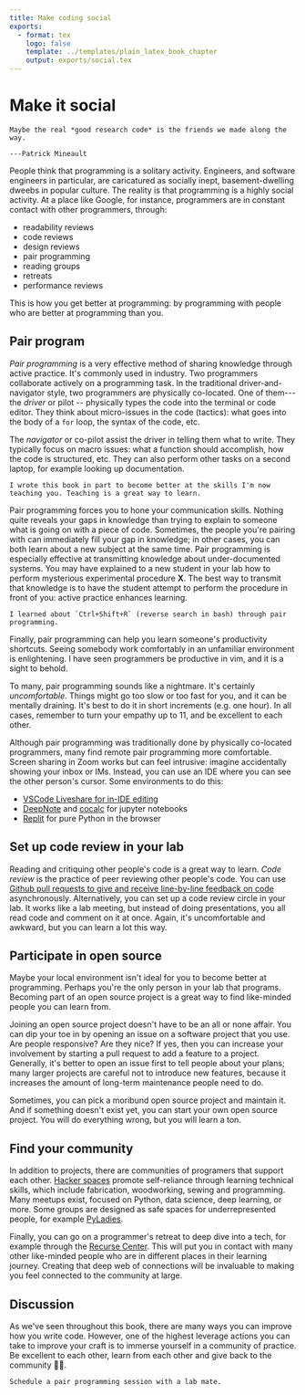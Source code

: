 ```yaml
---
title: Make coding social
exports:
  - format: tex
    logo: false
    template: ../templates/plain_latex_book_chapter
    output: exports/social.tex
---
```


# Make it social

```{epigraph}
Maybe the real *good research code* is the friends we made along the way.

---Patrick Mineault
```

People think that programming is a solitary activity. Engineers, and software engineers in particular, are caricatured as socially inept, basement-dwelling dweebs in popular culture. The reality is that programming is a highly social activity. At a place like Google, for instance, programmers are in constant contact with other programmers, through:

* readability reviews
* code reviews
* design reviews
* pair programming
* reading groups
* retreats
* performance reviews

This is how you get better at programming: by programming with people who are better at programming than you.

## Pair program

*Pair programming* is a very effective method of sharing knowledge through active practice. It's commonly used in industry. Two programmers collaborate actively on a programming task. In the traditional driver-and-navigator style, two programmers are physically co-located. One of them---the *driver* or pilot -- physically types the code into the terminal or code editor. They think about micro-issues in the code (tactics): what goes into the body of a `for` loop, the syntax of the code, etc.

The *navigator* or co-pilot assist the driver in telling them what to write. They typically focus on macro issues: what a function should accomplish, how the code is structured, etc. They can also perform other tasks on a second laptop, for example looking up documentation.

```{margin}
I wrote this book in part to become better at the skills I'm now teaching you. Teaching is a great way to learn.
```

Pair programming forces you to hone your communication skills. Nothing quite reveals your gaps in knowledge than trying to explain to someone what is going on with a piece of code. Sometimes, the people you're pairing with can immediately fill your gap in knowledge; in other cases, you can both learn about a new subject at the same time. Pair programming is especially effective at transmitting knowledge about under-documented systems. You may have explained to a new student in your lab how to perform mysterious experimental procedure **X**. The best way to transmit that knowledge is to have the student attempt to perform the procedure in front of you: active practice enhances learning.

```{margin}
I learned about `Ctrl+Shift+R` (reverse search in bash) through pair programming.
```

Finally, pair programming can help you learn someone's productivity shortcuts. Seeing somebody work comfortably in an unfamiliar environment is enlightening. I have seen programmers be productive in vim, and it is a sight to behold.

To many, pair programming sounds like a nightmare. It's certainly *uncomfortable*. Things might go too slow or too fast for you, and it can be mentally draining. It's best to do it in short increments (e.g. one hour). In all cases, remember to turn your empathy up to 11, and be excellent to each other.

Although pair programming was traditionally done by physically co-located programmers, many find remote pair programming more comfortable. Screen sharing in Zoom works but can feel intrusive: imagine accidentally showing your inbox or IMs. Instead, you can use an IDE where you can see the other person's cursor. Some environments to do this:

* [VSCode Liveshare for in-IDE editing](https://code.visualstudio.com/blogs/2017/11/15/live-share)
* [DeepNote](https://deepnote.com/) and [cocalc](https://cocalc.com/) for jupyter notebooks
* [Replit](https://replit.com/) for pure Python in the browser

## Set up code review in your lab

Reading and critiquing other people's code is a great way to learn. *Code review* is the practice of peer reviewing other people's code. You can use [Github pull requests to give and receive line-by-line feedback on code](https://docs.github.com/en/enterprise-server@2.20/github/collaborating-with-issues-and-pull-requests/reviewing-proposed-changes-in-a-pull-request) asynchronously. Alternatively, you can set up a code review circle in your lab. It works like a lab meeting, but instead of doing presentations, you all read code and comment on it at once. Again, it's uncomfortable and awkward, but you can learn a lot this way.

## Participate in open source

Maybe your local environment isn't ideal for you to become better at programming. Perhaps you're the only person in your lab that programs. Becoming part of an open source project is a great way to find like-minded people you can learn from.

Joining an open source project doesn't have to be an all or none affair. You can dip your toe in by opening an issue on a software project that you use. Are people responsive? Are they nice? If yes, then you can increase your involvement by starting a pull request to add a feature to a project. Generally, it's better to open an issue first to tell people about your plans; many larger projects are careful not to introduce new features, because it increases the amount of long-term maintenance people need to do.

Sometimes, you can pick a moribund open source project and maintain it. And if something doesn't exist yet, you can start your own open source project. You will do everything wrong, but you will learn a ton.

## Find your community

In addition to projects, there are communities of programers that support each other. [Hacker spaces](https://wiki.hackerspaces.org/w/index.php) promote self-reliance through learning technical skills, which include fabrication, woodworking, sewing and programming. Many meetups exist, focused on Python, data science, deep learning, or more. Some groups are designed as safe spaces for underrepresented people, for example [PyLadies](https://www.pyladies.com/).

Finally, you can go on a programmer's retreat to deep dive into a tech, for example through the [Recurse Center](https://www.recurse.com/). This will put you in contact with many other like-minded people who are in different places in their learning journey. Creating that deep web of connections will be invaluable to making you feel connected to the community at large.

## Discussion

As we've seen throughout this book, there are many ways you can improve how you write code. However, one of the highest leverage actions you can take to improve your craft is to immerse yourself in a community of practice. Be excellent to each other, learn from each other and give back to the community 🌠🌈.

```{admonition} 5-minute exercise
Schedule a pair programming session with a lab mate.
```
